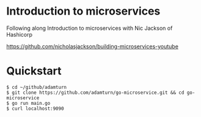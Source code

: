 # Introduction to microservices 
Following along Introduction to microservices with Nic Jackson of Hashicorp

https://github.com/nicholasjackson/building-microservices-youtube

# Quickstart
```shell
$ cd ~/github/adamturn
$ git clone https://github.com/adamturn/go-microservice.git && cd go-microservice
$ go run main.go
$ curl localhost:9090
```
